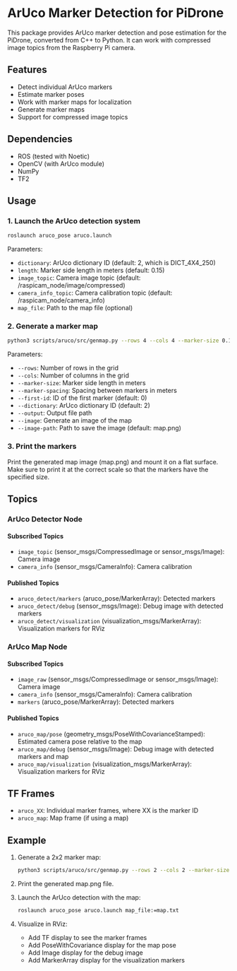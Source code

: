 # ArUco Marker Detection for PiDrone

This package provides ArUco marker detection and pose estimation for the PiDrone, converted from C++ to Python. It can work with compressed image topics from the Raspberry Pi camera.

## Features

- Detect individual ArUco markers
- Estimate marker poses
- Work with marker maps for localization
- Generate marker maps
- Support for compressed image topics

## Dependencies

- ROS (tested with Noetic)
- OpenCV (with ArUco module)
- NumPy
- TF2

## Usage

### 1. Launch the ArUco detection system

```bash
roslaunch aruco_pose aruco.launch
```

Parameters:
- `dictionary`: ArUco dictionary ID (default: 2, which is DICT_4X4_250)
- `length`: Marker side length in meters (default: 0.15)
- `image_topic`: Camera image topic (default: /raspicam_node/image/compressed)
- `camera_info_topic`: Camera calibration topic (default: /raspicam_node/camera_info)
- `map_file`: Path to the map file (optional)

### 2. Generate a marker map

```bash
python3 scripts/aruco/src/genmap.py --rows 4 --cols 4 --marker-size 0.15 --marker-spacing 0.05 --output map.txt --image
```

Parameters:
- `--rows`: Number of rows in the grid
- `--cols`: Number of columns in the grid
- `--marker-size`: Marker side length in meters
- `--marker-spacing`: Spacing between markers in meters
- `--first-id`: ID of the first marker (default: 0)
- `--dictionary`: ArUco dictionary ID (default: 2)
- `--output`: Output file path
- `--image`: Generate an image of the map
- `--image-path`: Path to save the image (default: map.png)

### 3. Print the markers

Print the generated map image (map.png) and mount it on a flat surface. Make sure to print it at the correct scale so that the markers have the specified size.

## Topics

### ArUco Detector Node

#### Subscribed Topics
- `image_topic` (sensor_msgs/CompressedImage or sensor_msgs/Image): Camera image
- `camera_info` (sensor_msgs/CameraInfo): Camera calibration

#### Published Topics
- `aruco_detect/markers` (aruco_pose/MarkerArray): Detected markers
- `aruco_detect/debug` (sensor_msgs/Image): Debug image with detected markers
- `aruco_detect/visualization` (visualization_msgs/MarkerArray): Visualization markers for RViz

### ArUco Map Node

#### Subscribed Topics
- `image_raw` (sensor_msgs/CompressedImage or sensor_msgs/Image): Camera image
- `camera_info` (sensor_msgs/CameraInfo): Camera calibration
- `markers` (aruco_pose/MarkerArray): Detected markers

#### Published Topics
- `aruco_map/pose` (geometry_msgs/PoseWithCovarianceStamped): Estimated camera pose relative to the map
- `aruco_map/debug` (sensor_msgs/Image): Debug image with detected markers and map
- `aruco_map/visualization` (visualization_msgs/MarkerArray): Visualization markers for RViz

## TF Frames

- `aruco_XX`: Individual marker frames, where XX is the marker ID
- `aruco_map`: Map frame (if using a map)

## Example

1. Generate a 2x2 marker map:
   ```bash
   python3 scripts/aruco/src/genmap.py --rows 2 --cols 2 --marker-size 0.15 --marker-spacing 0.05 --output map.txt --image
   ```

2. Print the generated map.png file.

3. Launch the ArUco detection with the map:
   ```bash
   roslaunch aruco_pose aruco.launch map_file:=map.txt
   ```

4. Visualize in RViz:
   - Add TF display to see the marker frames
   - Add PoseWithCovariance display for the map pose
   - Add Image display for the debug image
   - Add MarkerArray display for the visualization markers
